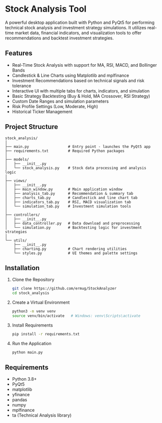
# Stock Analysis Tool

A powerful desktop application built with Python and PyQt5 for performing technical stock analysis and investment strategy simulations. It utilizes real-time market data, financial indicators, and visualization tools to offer recommendations and backtest investment strategies.

## Features

- Real-Time Stock Analysis with support for MA, RSI, MACD, and Bollinger Bands
- Candlestick & Line Charts using Matplotlib and mplfinance
- Investment Recommendations based on technical signals and risk tolerance
- Interactive UI with multiple tabs for charts, indicators, and simulation
- Basic Strategy Backtesting (Buy & Hold, MA Crossover, RSI Strategy)
- Custom Date Ranges and simulation parameters
- Risk Profile Settings (Low, Moderate, High)
- Historical Ticker Management

## Project Structure

```
stock_analysis/
│
├── main.py                  # Entry point - launches the PyQt5 app
├── requirements.txt         # Required Python packages
│
├── models/
│   ├── __init__.py
│   └── stock_analysis.py    # Stock data processing and analysis logic
│
├── views/
│   ├── __init__.py
│   ├── main_window.py       # Main application window
│   ├── analysis_tab.py      # Recommendation & summary tab
│   ├── charts_tab.py        # Candlestick and line chart tab
│   ├── indicators_tab.py    # RSI, MACD visualization tab
│   └── simulation_tab.py    # Investment simulation tools
│
├── controllers/
│   ├── __init__.py
│   ├── data_controller.py   # Data download and preprocessing
│   └── simulation.py        # Backtesting logic for investment strategies
│
└── utils/
    ├── __init__.py
    ├── charting.py          # Chart rendering utilities
    └── styles.py            # UI themes and palette settings
```

## Installation

1. Clone the Repository
   ```bash
   git clone https://github.com/ermug/StockAnalyzer
   cd stock_analysis
   ```

2. Create a Virtual Environment
   ```bash
   python3 -m venv venv
   source venv/bin/activate   # Windows: venv\Scripts\activate
   ```

3. Install Requirements
   ```bash
   pip install -r requirements.txt
   ```

4. Run the Application
   ```bash
   python main.py
   ```

## Requirements

- Python 3.8+
- PyQt5
- matplotlib
- yfinance
- pandas
- numpy
- mplfinance
- ta (Technical Analysis library)
